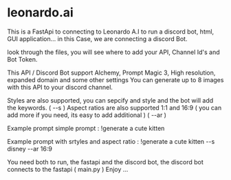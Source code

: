 # leonardo.ai

This is a FastApi to connecting to Leonardo A.I to run a discord bot, html, GUI application... in this Case, we are connecting a discord Bot.

look through the files, you will see where to add your API, Channel Id's and Bot Token.

This API / Discord Bot support Alchemy, Prompt Magic 3, High resolution, expanded domain and some other settings
You can generate up to 8 images with this API to your discord channel.

Styles are also supported, you can sepcify and style and the bot will add the keywords. ( --s )
Aspect ratios are also supported 1:1 and 16:9 ( you can add more if you need, its easy to add additional ) ( --ar )

Example prompt simple prompt : 
!generate a cute kitten

Example prompt with srtyles and aspect ratio :
!generate a cute kitten --s disney --ar 16:9

You need both to run, the fastapi and the discord bot, the discord bot connects to the fastapi ( main.py )
Enjoy ...



